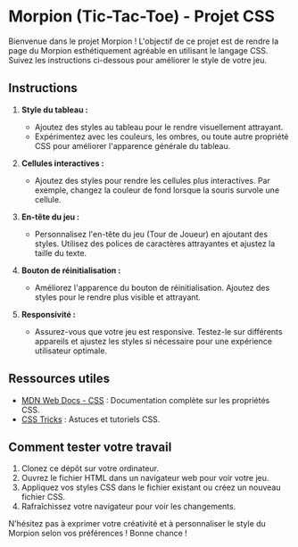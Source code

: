 # Morpion (Tic-Tac-Toe) - Projet CSS

Bienvenue dans le projet Morpion ! L'objectif de ce projet est de rendre la page du Morpion esthétiquement agréable en utilisant le langage CSS. Suivez les instructions ci-dessous pour améliorer le style de votre jeu.

## Instructions

1. **Style du tableau :**
   - Ajoutez des styles au tableau pour le rendre visuellement attrayant.
   - Expérimentez avec les couleurs, les ombres, ou toute autre propriété CSS pour améliorer l'apparence générale du tableau.

2. **Cellules interactives :**
   - Ajoutez des styles pour rendre les cellules plus interactives. Par exemple, changez la couleur de fond lorsque la souris survole une cellule.

3. **En-tête du jeu :**
   - Personnalisez l'en-tête du jeu (Tour de Joueur) en ajoutant des styles. Utilisez des polices de caractères attrayantes et ajustez la taille du texte.

4. **Bouton de réinitialisation :**
   - Améliorez l'apparence du bouton de réinitialisation. Ajoutez des styles pour le rendre plus visible et attrayant.

5. **Responsivité :**
   - Assurez-vous que votre jeu est responsive. Testez-le sur différents appareils et ajustez les styles si nécessaire pour une expérience utilisateur optimale.

## Ressources utiles

- [MDN Web Docs - CSS](https://developer.mozilla.org/fr/docs/Web/CSS) : Documentation complète sur les propriétés CSS.
- [CSS Tricks](https://css-tricks.com/) : Astuces et tutoriels CSS.

## Comment tester votre travail

1. Clonez ce dépôt sur votre ordinateur.
2. Ouvrez le fichier HTML dans un navigateur web pour voir votre jeu.
3. Appliquez vos styles CSS dans le fichier existant ou créez un nouveau fichier CSS.
4. Rafraîchissez votre navigateur pour voir les changements.

N'hésitez pas à exprimer votre créativité et à personnaliser le style du Morpion selon vos préférences ! Bonne chance !

